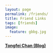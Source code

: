 ```yaml
---
layout: page
permalink: /friends/
title: Friend Links
tags: [friends]
image:
  feature: gbbg.jpg
---
```


[**Tongfei Chan (Blog)**](http://tongfei.me)
